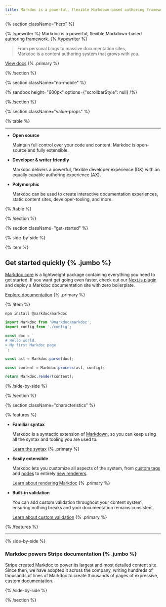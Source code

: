 ```yaml
---
title: Markdoc is a powerful, flexible Markdown-based authoring framework
---
```


{% section className="hero" %}

{% typewriter %}
Markdoc is a powerful, flexible Markdown-based authoring framework.
{% /typewriter %}

> From personal blogs to massive documentation sites,  
> Markdoc is a content authoring system that grows with you.

[View docs](/docs/getting-started) {% .primary %}

{% /section %}

{% section className="no-mobile" %}

{% sandbox height="600px" options={"scrollbarStyle": null} /%}

{% /section %}

{% section className="value-props" %}

{% table %}

---

- **Open source**

  Maintain full control over your code and content. Markdoc is open-source and fully extensible.

- **Developer & writer friendly**

  Markdoc delivers a powerful, flexible developer experience (DX) with an equally capable authoring experience (AX).

- **Polymorphic**

  Markdoc can be used to create interactive documentation experiences, static content sites, developer-tooling, and more.

{% /table %}

{% /section %}

{% section className="get-started" %}

{% side-by-side %}

{% item %}

## Get started quickly {% .jumbo %}

[Markdoc core](https://github.com/markdoc/markdoc) is a lightweight package containing everything you need to get started. If you want get going even faster, check out our [Next.js plugin](https://github.com/markdoc/next.js) and deploy a Markdoc documentation site with zero boilerplate.

[Explore documentation](/docs/getting-started) {% .primary %}

{% /item %}

```shell
npm install @markdoc/markdoc
```

```js
import Markdoc from '@markdoc/markdoc';
import config from './config';

const doc = `
# Hello world.
> My first Markdoc page
`;

const ast = Markdoc.parse(doc);

const content = Markdoc.process(ast, config);

return Markdoc.render(content);
```

{% /side-by-side %}

{% /section %}

{% section className="characteristics" %}

{% features %}

- **Familiar syntax**

  Markdoc is a syntactic extension of [Markdown](https://commonmark.org/), so you can keep using all the syntax and tooling you are used to.

  [Learn the syntax](/docs/syntax) {% .primary %}

- **Easily extensible**

  Markdoc lets you customize all aspects of the system, from [custom tags](/docs/tags) and [nodes](/docs/nodes) to entirely [new renderers](/docs/render).

  [Learn about rendering Markdoc](/docs/render) {% .primary %}

- **Built-in validation**

  You can add custom validation throughout your content system, ensuring nothing breaks and your documentation remains consistent.

  [Learn about custom validation](/docs/validation) {% .primary %}

{% /features %}

---

{% side-by-side %}

### Markdoc powers Stripe documentation {% .jumbo %}

Stripe created Markdoc to power its largest and most detailed content site. Since then, we have adopted it across the company, writing hundreds of thousands of lines of Markdoc to create thousands of pages of expressive, custom documentation.

{% /side-by-side %}

{% /section %}

